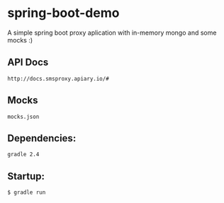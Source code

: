 # spring-boot-demo
A simple spring boot proxy aplication with in-memory mongo and some mocks :)

## API Docs
	http://docs.smsproxy.apiary.io/#
	
## Mocks
	mocks.json

## Dependencies:
	gradle 2.4

## Startup: 
	$ gradle run